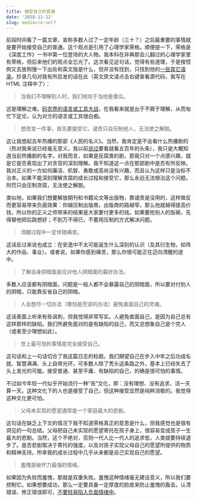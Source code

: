 ```yaml
---
title: 接受自己的普通
date: '2018-11-12'
slug: mediocre-self
---
```


前段时间看了一篇文章，宣称多数人过了一定年龄（三十？）之后最重要的事情就是要开始接受自己的普通。这个观点是引用了心理学家荣格。顺便提一下，荣格是《深度工作》一书中第一位登场的大人物。我本科在非典那会儿翻过的心理学家里有荣格，但后来他们的观点全忘光了。这次看见这句话，觉得有些道理，于是按惯例又去放狗搜一下出处和英文版是什么，但并没有找到，只找到他的[一些其它语录](https://www.purposefairy.com/81925/38-life-changing-lessons-to-learn-from-carl-jung/)。抄录几句对我有所启发的话在此（英文原文请点击右键查看源代码，我写在 HTML 注释中了）：

> 当我们不理解别人时，我们倾向于当他是傻瓜。<!-- If one does not understand a person, one tends to regard him as a fool. -->

这是理解之难。[码农界的语言或工具大战](/en/2018/11/english-is-hard/)，在我看来就是出于不屑于理解，从而匆忙下定论，认为对方的语言或工具很白痴。

> 想改变一件事，首先要接受它。谴责只会压制他人，无法使之解脱。 <!-- We cannot change anything unless we accept it. Condemnation does not liberate, it oppresses. -->

这让我想起去年热播的那部《人民的名义》。当然，我肯定是不会看什么热播剧的（热对我来说已经毫无意义，我以前[说过](/cn/2018/01/craving-exploit/)要看就看五百年的头条），我只是大概知道当前热播剧的名字。对我而言，如果是反腐类的剧，那我只对一个点感兴趣，就是它是否表现出了对贪官的深刻理解。我不知道这一点在那部剧中是否有所反映。我对正义的一方如何廉洁、机智、勇敢或高尚没有兴趣，而且认为这样只是治标不治本。如果不能深刻理解贪腐的成长过程和接受它，那么永远无法根治这个问题。刑罚只会压制贪腐，无法使之解脱。

类似地，如果我们想要解放期刊和书籍论文等出版物，靠谴责是没用的，这样做反而更容易带来负面效果：你越压制出版商，出版商的路越窄，那么他就越得提高价钱，所以你的正义之师带来的结果是大家要付更多的钱。如果要抢别人的饭碗，先得替他把后路想好；不到万不得已，不要用压制的方式解决问题。

> 清醒过程中一定伴随痛苦。<!-- There is no coming to consciousness without pain. -->

这话反过来说也成立：在安逸中不太可能诞生什么深刻的认识（及其衍生物，如伟大的作品、事业）。或者说，如果你感到痛苦，那么你很可能正在迈向清醒的途中。

> 了解自身阴暗面是应对他人阴暗面的最好办法。<!-- Knowing your own darkness is the best method for dealing with the darknesses of other people. -->

多数人应该都有阴暗面，问题是一般人都不会暴露自己的阴暗面，所以要对付别人的阴暗，只能靠反省自己的阴暗。

> 人会想尽一切办法（哪怕是荒谬的办法）避免直面自己的灵魂。<!-- People will do anything, no matter how absurd, to avoid facing their own souls. -->

这话表面上听来有些讽刺，但我觉得非常写实。人避免直面自己，是因为自己总有这样那样的缺陷。我们所避免面对的是有缺陷的自己，而又总想象自己是个完人（或者至少理想如此）。

> 世上最可怕的事情是完全接受自己。<!-- The most terrifying thing is to accept oneself completely. -->

这句话和上一句话切合了我这篇日志的标题。我们期望自己在步入中年之后功成名就、智慧满满、头上自带光环，可多数人除了秃头这条路之外，基本上已经失去了头上发光的可能。接受普通、甚至平庸、有缺陷的自己，的确是很可怕的事情。

不过如今年轻一代似乎开始流行一种“丧”文化，即：没有理想、没有追求、活一天算一天。这种文化下的人也是接受了自己，但这种接受显然是纯粹消极的。我觉得这种文化更可怕。

> 父母未实现的愿望通常是一个家庭最大的悲剧。<!-- The greatest tragedy of the family is the unlived lives of the parents. -->

这句话在缺乏上下文的情况下我不知道荣格真正的意思是什么，但我感觉也是很有洞见的一句总结。父母把自己未实现的愿望寄托在孩子身上，很容易变成孩子一生最大的悲剧。当然，这个不绝对，否则一代人比一代人的追求低，人类就要持续退步了。是否悲剧取决于寄托的强度，以及对孩子实现父母自己的愿望所提供的物质和精神支持。所幸我的成长过程中几乎从来都是自己实现自己的愿望。

> 羞愧是破坏力最强的情绪。<!-- Shame is a soul eating emotion. -->

如果因为失败而羞愧，那就是双重失败。羞愧这种情绪毫无建设意义，所以我们要控制它。如果想要成功，那么一定要具备一定厚度的脸皮来防止羞愧的轰击。认清错误、修正错误即可，[不要轻易陷入负面情绪中](https://www.thecut.com/2018/11/im-broke-and-friendless-and-ive-wasted-my-whole-life.html)。
